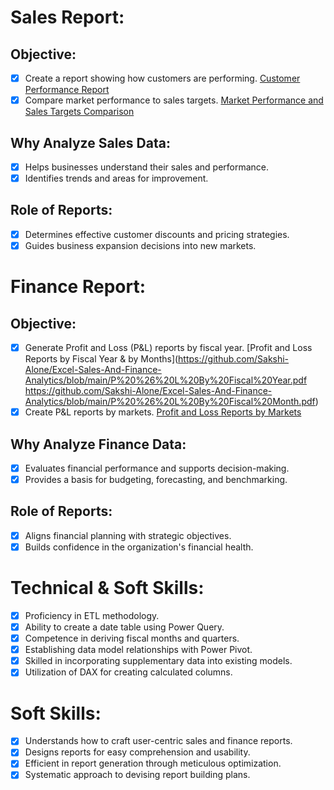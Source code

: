 # Sales Report:
## Objective:
- [x] Create a report showing how customers are performing. [Customer Performance Report](https://github.com/Sakshi-Alone/Excel-Sales-And-Finance-Analytics/blob/main/Customer%20Market%20Sales%20Performance.pdf)
- [x] Compare market performance to sales targets. [Market Performance and Sales Targets Comparison](l)
## Why Analyze Sales Data:
- [x] Helps businesses understand their sales and performance.
- [x] Identifies trends and areas for improvement.
## Role of Reports:
- [x] Determines effective customer discounts and pricing strategies.
- [x] Guides business expansion decisions into new markets.

# Finance Report:
## Objective:
- [x] Generate Profit and Loss (P&L) reports by fiscal year. [Profit and Loss Reports by Fiscal Year & by Months](https://github.com/Sakshi-Alone/Excel-Sales-And-Finance-Analytics/blob/main/P%20%26%20L%20By%20Fiscal%20Year.pdf https://github.com/Sakshi-Alone/Excel-Sales-And-Finance-Analytics/blob/main/P%20%26%20L%20By%20Fiscal%20Month.pdf)
- [x] Create P&L reports by markets. [Profit and Loss Reports by Markets](https://github.com/Sakshi-Alone/Excel-Sales-And-Finance-Analytics/blob/main/P%20%26%20L%20For%20Markets.pdf)
## Why Analyze Finance Data:
- [x] Evaluates financial performance and supports decision-making.
- [x] Provides a basis for budgeting, forecasting, and benchmarking.
## Role of Reports:
- [x] Aligns financial planning with strategic objectives.
- [x] Builds confidence in the organization's financial health.

# Technical & Soft Skills:
- [x] Proficiency in ETL methodology.
- [x] Ability to create a date table using Power Query.
- [x] Competence in deriving fiscal months and quarters.
- [x] Establishing data model relationships with Power Pivot.
- [x] Skilled in incorporating supplementary data into existing models.
- [x] Utilization of DAX for creating calculated columns.

# Soft Skills:
- [x] Understands how to craft user-centric sales and finance reports.
- [x] Designs reports for easy comprehension and usability.
- [x] Efficient in report generation through meticulous optimization.
- [x] Systematic approach to devising report building plans.
